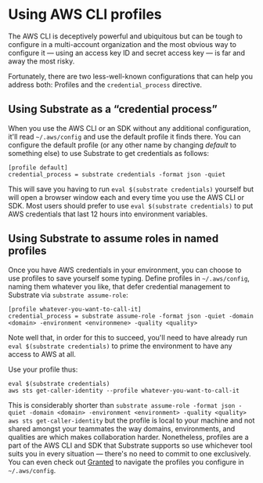 # Using AWS CLI profiles

The AWS CLI is deceptively powerful and ubiquitous but can be tough to configure in a multi-account organization and the most obvious way to configure it — using an access key ID and secret access key — is far and away the most risky.

Fortunately, there are two less-well-known configurations that can help you address both: Profiles and the `credential_process` directive.

## Using Substrate as a “credential process”

When you use the AWS CLI or an SDK without any additional configuration, it'll read `~/.aws/config` and use the default profile it finds there. You can configure the default profile (or any other name by changing _default_ to something else) to use Substrate to get credentials as follows:

```
[profile default]
credential_process = substrate credentials -format json -quiet
```

This will save you having to run `eval $(substrate credentials)` yourself but will open a browser window each and every time you use the AWS CLI or SDK. Most users should prefer to use `eval $(substrate credentials)` to put AWS credentials that last 12 hours into environment variables.

## Using Substrate to assume roles in named profiles

Once you have AWS credentials in your environment, you can choose to use profiles to save yourself some typing. Define profiles in `~/.aws/config`, naming them whatever you like, that defer credential management to Substrate via `substrate assume-role`:

```
[profile whatever-you-want-to-call-it]
credential_process = substrate assume-role -format json -quiet -domain <domain> -environment <environmene> -quality <quality>
```

Note well that, in order for this to succeed, you'll need to have already run `eval $(substrate credentials)` to prime the environment to have any access to AWS at all.

Use your profile thus:

```shell-session
eval $(substrate credentials)
aws sts get-caller-identity --profile whatever-you-want-to-call-it
```

This is considerably shorter than `substrate assume-role -format json -quiet -domain <domain> -environment <environment> -quality <quality> aws sts get-caller-identity` but the profile is local to your machine and not shared amongst your teammates the way domains, environments, and qualities are which makes collaboration harder. Nonetheless, profiles are a part of the AWS CLI and SDK that Substrate supports so use whichever tool suits you in every situation — there's no need to commit to one exclusively. You can even check out [Granted](https://granted.dev/) to navigate the profiles you configure in `~/.aws/config`.
